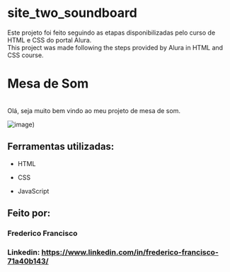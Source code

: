 # site_two_soundboard
Este projeto foi feito seguindo as etapas disponibilizadas pelo curso de HTML e CSS do portal Alura.
</br>
This project was made following the steps provided by Alura in HTML and CSS course.

# Mesa de Som
</br>Olá, seja muito bem vindo ao meu projeto de mesa de som.

![image](https://github.com/freddygmf/site_two_soundboard/blob/main/images/Sem%20t%C3%ADtulo.png))

## Ferramentas utilizadas:

* HTML

* CSS

* JavaScript

## Feito por:

### Frederico Francisco

### Linkedin: https://www.linkedin.com/in/frederico-francisco-71a40b143/
